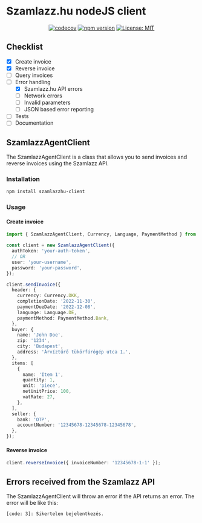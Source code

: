 # Szamlazz.hu nodeJS client

<div align="center">

[![codecov](https://codecov.io/gh/Tubee01/szamlazzhu-client/branch/development/graph/badge.svg?token=RNUO9X9158)](https://codecov.io/gh/Tubee01/szamlazzhu-client)
[![npm version](https://badge.fury.io/js/szamlazzhu-client.svg)](https://badge.fury.io/js/szamlazzhu-client)
[![License: MIT](https://img.shields.io/badge/License-MIT-yellow.svg)](https://opensource.org/licenses/MIT)

</div>

## Checklist

- [x] Create invoice
- [x] Reverse invoice
- [ ] Query invoices
- [ ] Error handling
  - [x] Szamlazz.hu API errors
  - [ ] Network errors
  - [ ] Invalid parameters
  - [ ] JSON based error reporting
- [ ] Tests
- [ ] Documentation

## SzamlazzAgentClient

The SzamlazzAgentClient is a class that allows you to send invoices and reverse invoices using the Szamlazz API.

### Installation

```bash
npm install szamlazzhu-client
```

### Usage

#### Create invoice

```typescript
import { SzamlazzAgentClient, Currency, Language, PaymentMethod } from 'szamlazzhu-client';

const client = new SzamlazzAgentClient({
  authToken: 'your-auth-token',
  // OR
  user: 'your-username',
  password: 'your-password',
});

client.sendInvoice({
  header: {
    currency: Currency.DKK,
    completionDate: '2022-11-30',
    paymentDueDate: '2022-12-08',
    language: Language.DE,
    paymentMethod: PaymentMethod.Bank,
  },
  buyer: {
    name: 'John Doe',
    zip: '1234',
    city: 'Budapest',
    address: 'Árvíztűrő tükörfúrógép utca 1.',
  },
  items: [
    {
      name: 'Item 1',
      quantity: 1,
      unit: 'piece',
      netUnitPrice: 100,
      vatRate: 27,
    },
  ],
  seller: {
    bank: 'OTP',
    accountNumber: '12345678-12345678-12345678',
  },
});
```

#### Reverse invoice

```typescript
client.reverseInvoice({ invoiceNumber: '12345678-1-1' });
```

## Errors received from the Szamlazz API

The SzamlazzAgentClient will throw an error if the API returns an error. The error will be like this:

```text
[code: 3]: Sikertelen bejelentkezés.
```
